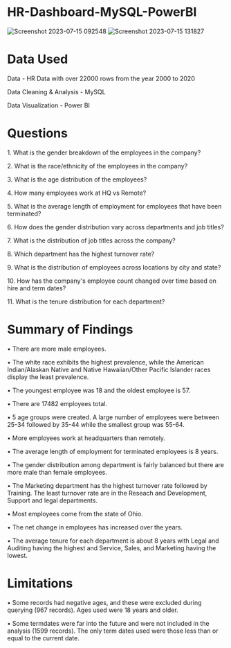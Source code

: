 # HR-Dashboard-MySQL-PowerBI

![Screenshot 2023-07-15 092548](https://github.com/raventheanalyst/HR-Dashboard-MySQL-PowerBI/assets/128438737/1c8efd3c-ae83-4537-8614-454b1842393d)
![Screenshot 2023-07-15 131827](https://github.com/raventheanalyst/HR-Dashboard-MySQL-PowerBI/assets/128438737/afe5c307-6983-4e95-b531-6967529251ca)

<!DOCTYPE html>
<html>
<head>
<!-- HTML Codes by Quackit.com -->
<meta name="viewport" content="width=device-width, initial-scale=1">
</head>
<body>
<h1>Data Used </h1>
<p>Data - HR Data with over 22000 rows from the year 2000 to 2020</p>
<p></p>
<p>Data Cleaning & Analysis - MySQL</p>
<p></p>
<p>Data Visualization - Power BI</p>
</body>
</html> 

<!DOCTYPE html>
<html>
<head>
<!-- HTML Codes by Quackit.com -->
<meta name="viewport" content="width=device-width, initial-scale=1">
</head>
<body>
<h1>Questions</h1>
<p>1. What is the gender breakdown of the employees in the company?</p>
<p>2. What is the race/ethnicity of the employees in the company?</p>
<p>3. What is the age distribution of the employees?</p>
<p>4. How many employees work at HQ vs Remote?</p>
<p>5. What is the average length of employment for employees that have been terminated?</p>
<p>6. How does the gender distribution vary across departments and job titles?</p>
<p>7. What is the distribution of job titles across the company?</p>
<p>8. Which department has the highest turnover rate?</p>
<p>9. What is the distribution of employees across locations by city and state?</p>
<p>10. How has the company's employee count changed over time based on hire and term dates? </p>
<p>11. What is the tenure distribution for each department? </p>
</body>
</html>

<!DOCTYPE html>
<html>
<head>
<!-- HTML Codes by Quackit.com -->
<meta name="viewport" content="width=device-width, initial-scale=1">
</head>
<body>
<h1>Summary of Findings</h1>
<p>• There are more male employees.</p>
<p>• The white race exhibits the highest prevalence, while the American Indian/Alaskan Native and Native Hawaiian/Other Pacific Islander races display the least prevalence. </p>
<p>• The youngest employee was 18 and the oldest employee is 57.</p>
<p>• There are 17482 employees total. </p>
<p>• 5 age groups were created. A large number of employees were between 25-34 followed by 35-44 while the smallest group was 55-64.</p>
<p>•  More employees work at headquarters than remotely. </p>
<p>• The average length of employment for terminated employees is 8 years.</p>
<p>• The gender distribution among department is fairly balanced but there are more male than female employees. </p>
<p>• The Marketing department has the highest turnover rate followed by Training. The least turnover rate are in the Reseach and Development, Support and legal departments. </p>
<p>• Most employees come from the state of Ohio.</p>
<p>• The net change in employees has increased over the years.</p>
<p>• The average tenure for each department is about 8 years with Legal and Auditing having the highest and Service, Sales, and Marketing having the lowest. </p>
</body>
</html>

<!DOCTYPE html>
<html>
<head>
<!-- HTML Codes by Quackit.com -->
<meta name="viewport" content="width=device-width, initial-scale=1">
</head>
<body>
<h1>Limitations</h1>
<p>• Some records had negative ages, and these were excluded during querying (967 records). Ages used were 18 years and older.</p>
<p>• Some termdates were far into the future and were not included in the analysis (1599 records). The only term dates used were those less than or equal to the current date. </p>
</body>
</html>


